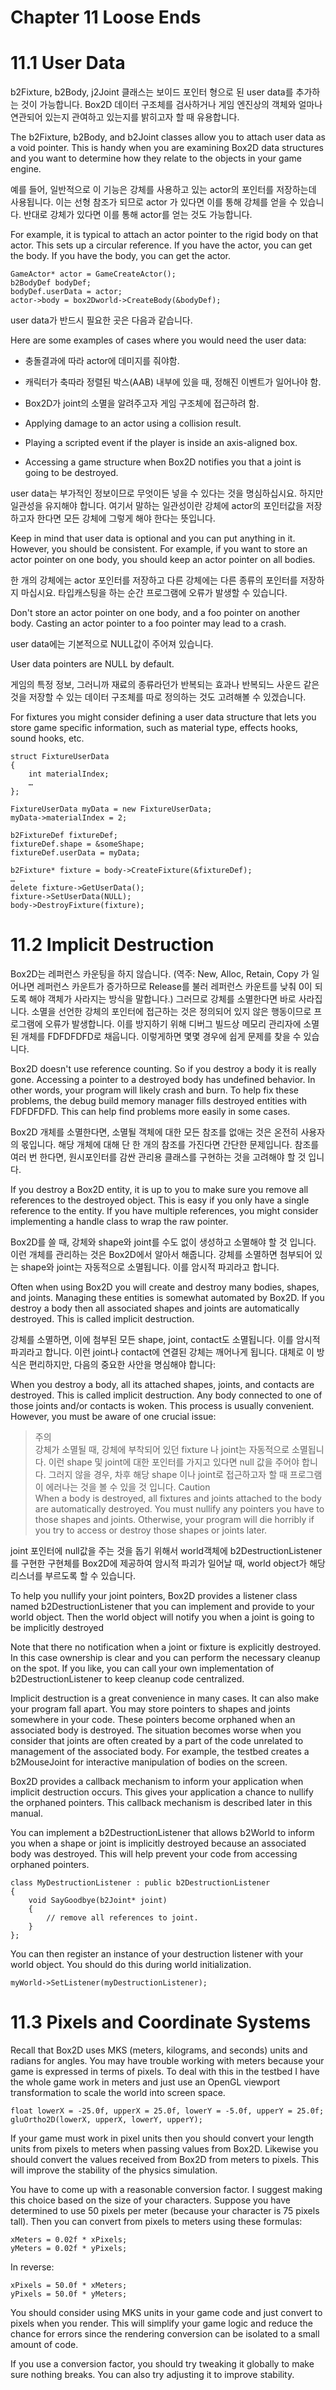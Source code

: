# Chapter 11 Loose Ends

# 11.1 User Data

b2Fixture, b2Body, j2Joint 클래스는 보이드 포인터 형으로 된 user data를 추가하는 것이 가능합니다. Box2D 데이터 구조체를 검사하거나 게임 엔진상의 객체와 얼마나 연관되어 있는지 관여하고 있는지를 밝히고자 할 때 유용합니다.

The b2Fixture, b2Body, and b2Joint classes allow you to attach user data as a void pointer. This is handy when you are examining Box2D data structures and you want to determine how they relate to the objects in your game engine.

예를 들어, 일반적으로 이 기능은 강체를 사용하고 있는 actor의 포인터를 저장하는데 사용됩니다. 이는 선형 참조가 되므로 actor 가 있다면 이를 통해 강체를 얻을 수 있습니다. 반대로 강체가 있다면 이를 통해 actor를 얻는 것도 가능합니다.

For example, it is typical to attach an actor pointer to the rigid body on that actor. This sets up a circular reference. If you have the actor, you can get the body. If you have the body, you can get the actor.

	GameActor* actor = GameCreateActor();
	b2BodyDef bodyDef;
	bodyDef.userData = actor;
	actor->body = box2Dworld->CreateBody(&bodyDef);
	
user data가 반드시 필요한 곳은 다음과 같습니다.

Here are some examples of cases where you would need the user data:

* 충돌결과에 따라 actor에 데미지를 줘야함.
* 캐릭터가 축따라 정렬된 박스(AAB) 내부에 있을 때, 정해진 이벤트가 일어나야 함.
* Box2D가 joint의 소멸을 알려주고자 게임 구조체에 접근하려 함.

* Applying damage to an actor using a collision result.
* Playing a scripted event if the player is inside an axis-aligned box.
* Accessing a game structure when Box2D notifies you that a joint is going to be destroyed.

user data는 부가적인 정보이므로 무엇이든 넣을 수 있다는 것을 명심하십시요. 하지만 일관성을 유지해야 합니다. 여기서 말하는 일관성이란 강체에 actor의 포인터값을 저장하고자 한다면 모든 강체에 그렇게 해야 한다는 뜻입니다.

Keep in mind that user data is optional and you can put anything in it. However, you should be consistent. For example, if you want to store an actor pointer on one body, you should keep an actor pointer on all bodies. 

한 개의 강체에는 actor 포인터를 저장하고 다른 강체에는 다른 종류의 포인터를 저장하지 마십시요. 타입캐스팅을 하는 순간 프로그램에 오류가 발생할 수 있습니다.

Don't store an actor pointer on one body, and a foo pointer on another body. Casting an actor pointer to a foo pointer may lead to a crash.

user data에는 기본적으로 NULL값이 주어져 있습니다.

User data pointers are NULL by default.

게임의 특정 정보, 그러니까 재료의 종류라던가 반복되는 효과나 반복되느 사운드 같은 것을 저장할 수 있는 데이터 구조체를 따로 정의하는 것도 고려해볼 수 있겠습니다.

For fixtures you might consider defining a user data structure that lets you store game specific information, such as material type, effects hooks, sound hooks, etc.

	struct FixtureUserData
	{
		int materialIndex;
		…
	};

	FixtureUserData myData = new FixtureUserData;
	myData->materialIndex = 2;

	b2FixtureDef fixtureDef;
	fixtureDef.shape = &someShape;
	fixtureDef.userData = myData;

	b2Fixture* fixture = body->CreateFixture(&fixtureDef);
	…
	delete fixture->GetUserData();
	fixture->SetUserData(NULL);
	body->DestroyFixture(fixture);

# 11.2 Implicit Destruction

Box2D는 레퍼런스 카운팅을 하지 않습니다. (역주: New, Alloc, Retain, Copy 가 일어나면 레퍼런스 카운트가 증가하므로 Release를 불러 레퍼런스 카운트를 낮춰 0이 되도록 해야 객체가 사라지는 방식을 말합니다.) 그러므로 강체를 소멸한다면 바로 사라집니다. 소멸을 선언한 강체의 포인터에 접근하는 것은 정의되어 있지 않은 행동이므로 프로그램에 오류가 발생합니다. 이를 방지하기 위해 디버그 빌드상 메모리 관리자에 소멸된 개체를 FDFDFDFD로 채웁니다. 이렇게하면 몇몇 경우에 쉽게 문제를 찾을 수 있습니다. 

Box2D doesn't use reference counting. So if you destroy a body it is really gone. Accessing a pointer to a destroyed body has undefined behavior. In other words, your program will likely crash and burn. To help fix these problems, the debug build memory manager fills destroyed entities with FDFDFDFD. This can help find problems more easily in some cases.

Box2D 개체를 소멸한다면, 소멸될 객체에 대한 모든 참조를 없애는 것은 온전히 사용자의 몫입니다. 해당 개체에 대해 단 한 개의 참조를 가진다면 간단한 문제입니다. 참조를 여러 번 한다면, 원시포인터를 감싼 관리용 클래스를 구현하는 것을 고려해야 할 것 입니다.

If you destroy a Box2D entity, it is up to you to make sure you remove all references to the destroyed object. This is easy if you only have a single reference to the entity. If you have multiple references, you might consider implementing a handle class to wrap the raw pointer.

Box2D를 쓸 때, 강체와 shape와 joint를 수도 없이 생성하고 소멸해야 할 것 입니다. 이런 개체를 관리하는 것은 Box2D에서 알아서 해줍니다. 강체를 소멸하면 첨부되어 있는 shape와 joint는 자동적으로 소멸됩니다. 이를 암시적 파괴라고 합니다.

Often when using Box2D you will create and destroy many bodies, shapes, and joints. Managing these entities is somewhat automated by Box2D. If you destroy a body then all associated shapes and joints are automatically destroyed. This is called implicit destruction.

강체를 소멸하면, 이에 첨부된 모든 shape, joint, contact도 소멸됩니다. 이를 암시적 파괴라고 합니다. 이런 joint나 contact에 연결된 강체는 깨어나게 됩니다. 대체로 이 방식은 편리하지만, 다음의 중요한 사안을 명심해야 합니다:

When you destroy a body, all its attached shapes, joints, and contacts are destroyed. This is called implicit destruction. Any body connected to one of those joints and/or contacts is woken. This process is usually convenient. However, you must be aware of one crucial issue:

> 주의 <br>
> 강체가 소멸될 때, 강체에 부착되어 있던 fixture 나 joint는 자동적으로 소멸됩니다. 이런 shape 및 joint에 대한 포인터를 가지고 있다면 null 값을 주어야 합니다. 그러지 않을 경우, 차후 해당 shape 이나 joint로 접근하고자 할 때 프로그램이 에러나는 것을 볼 수 있을 것 입니다.
> Caution <br>
> When a body is destroyed, all fixtures and joints attached to the body are automatically destroyed. You must nullify any pointers you have to those shapes and joints. Otherwise, your program will die horribly if you try to access or destroy those shapes or joints later.

joint 포인터에 null값을 주는 것을 돕기 위해서 world객체에 b2DestructionListener를 구현한 구현체를 Box2D에 제공하여 암시적 파괴가 일어날 때, world object가 해당 리스너를 부르도록 할 수 있습니다.

To help you nullify your joint pointers, Box2D provides a listener class named b2DestructionListener that you can implement and provide to your world object. Then the world object will notify you when a joint is going to be implicitly destroyed

 Note that there no notification when a joint or fixture is explicitly destroyed. In this case ownership is clear and you can perform the necessary cleanup on the spot. If you like, you can call your own implementation of b2DestructionListener to keep cleanup code centralized.

Implicit destruction is a great convenience in many cases. It can also make your program fall apart. You may store pointers to shapes and joints somewhere in your code. These pointers become orphaned when an associated body is destroyed. The situation becomes worse when you consider that joints are often created by a part of the code unrelated to management of the associated body. For example, the testbed creates a b2MouseJoint for interactive manipulation of bodies on the screen.

Box2D provides a callback mechanism to inform your application when implicit destruction occurs. This gives your application a chance to nullify the orphaned pointers. This callback mechanism is described later in this manual.

You can implement a b2DestructionListener that allows b2World to inform you when a shape or joint is implicitly destroyed because an associated body was destroyed. This will help prevent your code from accessing orphaned pointers.

	class MyDestructionListener : public b2DestructionListener
	{
    	void SayGoodbye(b2Joint* joint)
    	{
        	// remove all references to joint.
    	}
	};

You can then register an instance of your destruction listener with your world object. You should do this during world initialization.

	myWorld->SetListener(myDestructionListener);

# 11.3 Pixels and Coordinate Systems

Recall that Box2D uses MKS (meters, kilograms, and seconds) units and radians for angles. You may have trouble working with meters because your game is expressed in terms of pixels. To deal with this in the testbed I have the whole game work in meters and just use an OpenGL viewport transformation to scale the world into screen space.

	float lowerX = -25.0f, upperX = 25.0f, lowerY = -5.0f, upperY = 25.0f;
	gluOrtho2D(lowerX, upperX, lowerY, upperY);

If your game must work in pixel units then you should convert your length units from pixels to meters when passing values from Box2D. Likewise you should convert the values received from Box2D from meters to pixels. This will improve the stability of the physics simulation.

You have to come up with a reasonable conversion factor. I suggest making this choice based on the size of your characters. Suppose you have determined to use 50 pixels per meter (because your character is 75 pixels tall). Then you can convert from pixels to meters using these formulas:

	xMeters = 0.02f * xPixels;
	yMeters = 0.02f * yPixels;

In reverse:

	xPixels = 50.0f * xMeters;
	yPixels = 50.0f * yMeters;

You should consider using MKS units in your game code and just convert to pixels when you render. This will simplify your game logic and reduce the chance for errors since the rendering conversion can be isolated to a small amount of code.

If you use a conversion factor, you should try tweaking it globally to make sure nothing breaks. You can also try adjusting it to improve stability.